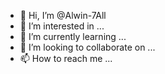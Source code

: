 - 👋 Hi, I’m @Alwin-7All
- 👀 I’m interested in ...
- 🌱 I’m currently learning ...
- 💞️ I’m looking to collaborate on ...
- 📫 How to reach me ...

<!---
Alwin-7All/Alwin-7All is a ✨ special ✨ repository because its `README.md` (this file) appears on your GitHub profile.
You can click the Preview link to take a look at your changes.
--->

